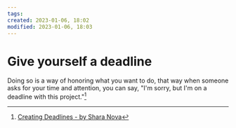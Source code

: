 ```yaml
---
tags: 
created: 2023-01-06, 18:02
modified: 2023-01-06, 18:03
---
```


# Give yourself a deadline
Doing so is a way of honoring what you want to do, that way when someone asks for your time and attention, you can say, "I'm sorry, but I'm on a deadline with this project."[^1]

[^1]: [Creating Deadlines - by Shara Nova](https://sharanova.substack.com/p/creating-deadlines?utm_source=post-email-title&publication_id=885125&post_id=94476475&isFreemail=true&utm_medium=email)
